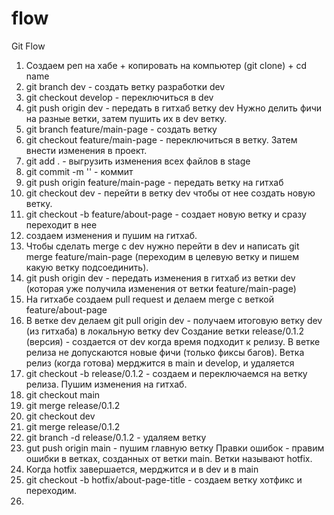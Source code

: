 # flow

Git Flow

1. Создаем реп на хабе + копировать на компьютер (git clone) + cd name
2. git branch dev - создать ветку разработки dev
3. git checkout develop - переключиться в dev
4. git push origin dev - передать в гитхаб ветку dev
   Нужно делить фичи на разные ветки, затем пушить их в dev ветку.
5. git branch feature/main-page - создать ветку
6. git checkout feature/main-page - переключиться в ветку. Затем внести изменения в проект.
7. git add . - выгрузить изменения всех файлов в stage
8. git commit -m '' - коммит
9. git push origin feature/main-page - передать ветку на гитхаб
10. git checkout dev - перейти в ветку dev чтобы от нее создать новую ветку.
11. git checkout -b feature/about-page - создает новую ветку и сразу переходит в нее
12. создаем изменения и пушим на гитхаб.
13. Чтобы сделать merge с dev нужно перейти в dev и написать git merge feature/main-page (переходим в целевую ветку и пишем какую
    ветку подсоединить).
14. git push origin dev - передать изменения в гитхаб из ветки dev (которая уже получила изменения от ветки feature/main-page)
15. На гитхабе создаем pull request и делаем merge с веткой feature/about-page
16. В ветке dev делаем git pull origin dev - получаем итоговую ветку dev (из гитхаба) в локальную ветку dev
    Создание ветки release/0.1.2 (версия) - создается от dev когда время подходит к релизу. В ветке релиза не допускаются новые фичи
    (только фиксы багов). Ветка релиз (когда готова) мерджится в main и develop, и удаляется
17. git checkout -b release/0.1.2 - создаем и переключаемся на ветку релиза. Пушим изменения на гитхаб.
18. git checkout main
19. git merge release/0.1.2
20. git checkout dev
21. git merge release/0.1.2
22. git branch -d release/0.1.2 - удаляем ветку
23. gut push origin main - пушим главную ветку
    Правки ошибок - правим ошибки в ветках, созданных от ветки main. Ветки называют hotfix.
24. Когда hotfix завершается, мерджится и в dev и в main
25. git checkout -b hotfix/about-page-title - создаем ветку хотфикс и переходим.
26.

